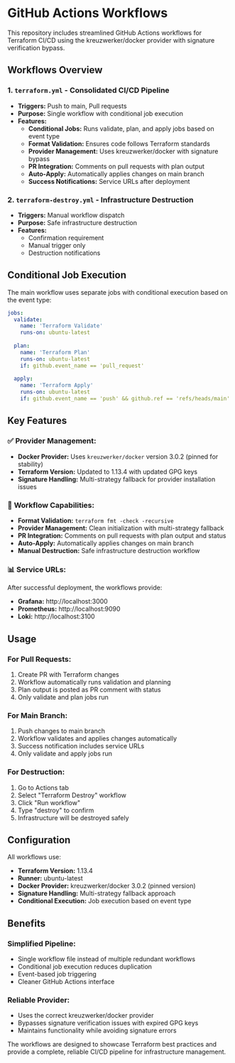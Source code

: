 # GitHub Actions Workflows

This repository includes streamlined GitHub Actions workflows for Terraform CI/CD using the kreuzwerker/docker provider with signature verification bypass.

## Workflows Overview

### 1. `terraform.yml` - Consolidated CI/CD Pipeline
- **Triggers:** Push to main, Pull requests
- **Purpose:** Single workflow with conditional job execution
- **Features:**
  - **Conditional Jobs:** Runs validate, plan, and apply jobs based on event type
  - **Format Validation:** Ensures code follows Terraform standards
  - **Provider Management:** Uses kreuzwerker/docker with signature bypass
  - **PR Integration:** Comments on pull requests with plan output
  - **Auto-Apply:** Automatically applies changes on main branch
  - **Success Notifications:** Service URLs after deployment

### 2. `terraform-destroy.yml` - Infrastructure Destruction
- **Triggers:** Manual workflow dispatch
- **Purpose:** Safe infrastructure destruction
- **Features:**
  - Confirmation requirement
  - Manual trigger only
  - Destruction notifications

## Conditional Job Execution

The main workflow uses separate jobs with conditional execution based on the event type:

```yaml
jobs:
  validate:
    name: 'Terraform Validate'
    runs-on: ubuntu-latest
    
  plan:
    name: 'Terraform Plan'
    runs-on: ubuntu-latest
    if: github.event_name == 'pull_request'
    
  apply:
    name: 'Terraform Apply'
    runs-on: ubuntu-latest
    if: github.event_name == 'push' && github.ref == 'refs/heads/main'
```

## Key Features

### ✅ **Provider Management:**
- **Docker Provider:** Uses `kreuzwerker/docker` version 3.0.2 (pinned for stability)
- **Terraform Version:** Updated to 1.13.4 with updated GPG keys
- **Signature Handling:** Multi-strategy fallback for provider installation issues

### 🔧 **Workflow Capabilities:**
- **Format Validation:** `terraform fmt -check -recursive`
- **Provider Management:** Clean initialization with multi-strategy fallback
- **PR Integration:** Comments on pull requests with plan output and status
- **Auto-Apply:** Automatically applies changes on main branch
- **Manual Destruction:** Safe infrastructure destruction workflow

### 📊 **Service URLs:**
After successful deployment, the workflows provide:
- **Grafana:** http://localhost:3000
- **Prometheus:** http://localhost:9090  
- **Loki:** http://localhost:3100

## Usage

### For Pull Requests:
1. Create PR with Terraform changes
2. Workflow automatically runs validation and planning
3. Plan output is posted as PR comment with status
4. Only validate and plan jobs run

### For Main Branch:
1. Push changes to main branch
2. Workflow validates and applies changes automatically
3. Success notification includes service URLs
4. Only validate and apply jobs run

### For Destruction:
1. Go to Actions tab
2. Select "Terraform Destroy" workflow
3. Click "Run workflow"
4. Type "destroy" to confirm
5. Infrastructure will be destroyed safely

## Configuration

All workflows use:
- **Terraform Version:** 1.13.4
- **Runner:** ubuntu-latest
- **Docker Provider:** kreuzwerker/docker 3.0.2 (pinned version)
- **Signature Handling:** Multi-strategy fallback approach
- **Conditional Execution:** Job execution based on event type

## Benefits

### **Simplified Pipeline:**
- Single workflow file instead of multiple redundant workflows
- Conditional job execution reduces duplication
- Event-based job triggering
- Cleaner GitHub Actions interface

### **Reliable Provider:**
- Uses the correct kreuzwerker/docker provider
- Bypasses signature verification issues with expired GPG keys
- Maintains functionality while avoiding signature errors

The workflows are designed to showcase Terraform best practices and provide a complete, reliable CI/CD pipeline for infrastructure management.
